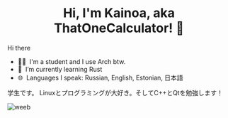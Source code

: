 <h1 align="center">Hi, I'm Kainoa, aka ThatOneCalculator! 👋</h1> Hi there

- 🧑‍🦲 &nbsp;I'm a student and I use Arch btw.
- 🌱 &nbsp;I’m currently learning Rust
- 🌐 &nbsp;Languages I speak: Russian, English, Estonian, 日本語

学生です。
Linuxとプログラミングが大好き。そしてC++とQtを勉強します！

![weeb](https://c.tenor.com/BJ-9w-MUVCMAAAAC/tis100-sad.gif)


